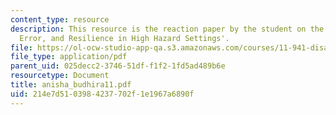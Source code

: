 ```yaml
---
content_type: resource
description: This resource is the reaction paper by the student on the topic 'Threat,
  Error, and Resilience in High Hazard Settings'.
file: https://ol-ocw-studio-app-qa.s3.amazonaws.com/courses/11-941-disaster-vulnerability-and-resilience-spring-2005/214e7d5103984237702f1e1967a6890f_anisha_budhira11.pdf
file_type: application/pdf
parent_uid: 025decc2-3746-51df-f1f2-1fd5ad489b6e
resourcetype: Document
title: anisha_budhira11.pdf
uid: 214e7d51-0398-4237-702f-1e1967a6890f
---
```

